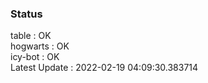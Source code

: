 ### Status


table : OK  
hogwarts : OK  
icy-bot : OK  
Latest Update : 2022-02-19 04:09:30.383714

